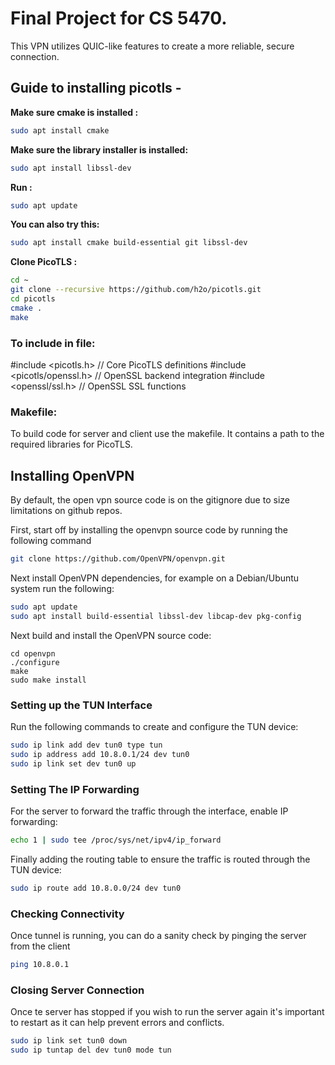 # Final Project for CS 5470.

This VPN utilizes QUIC-like features to create a more reliable, secure connection.

## Guide to installing picotls -

**Make sure cmake is installed :** 
```bash
sudo apt install cmake
```
**Make sure the library installer is installed:**
```bash
sudo apt install libssl-dev
```
**Run :**
```bash
sudo apt update
```
**You can also try this:**
```bash
sudo apt install cmake build-essential git libssl-dev
```
**Clone PicoTLS :**
```bash
cd ~
git clone --recursive https://github.com/h2o/picotls.git
cd picotls
cmake .
make
```
### To include in file:

#include <picotls.h> // Core PicoTLS definitions
#include <picotls/openssl.h> // OpenSSL backend integration
#include <openssl/ssl.h> // OpenSSL SSL functions

### Makefile:
To build code for server and client use the makefile. It contains a path to the required libraries for PicoTLS.

## Installing OpenVPN

By default, the open vpn source code is on the gitignore due to size limitations on github repos.

First, start off by installing the openvpn source code by running the following command

```bash
git clone https://github.com/OpenVPN/openvpn.git
```

Next install OpenVPN dependencies, for example on a Debian/Ubuntu system run the following:

```bash
sudo apt update
sudo apt install build-essential libssl-dev libcap-dev pkg-config
```

Next build and install the OpenVPN source code:

```
cd openvpn
./configure
make
sudo make install
```

### Setting up the TUN Interface

Run the following commands to create and configure the TUN device:

```bash
sudo ip link add dev tun0 type tun
sudo ip address add 10.8.0.1/24 dev tun0
sudo ip link set dev tun0 up
```

### Setting The IP Forwarding

For the server to forward the traffic through the interface, enable IP forwarding:

```bash
echo 1 | sudo tee /proc/sys/net/ipv4/ip_forward
```

Finally adding the routing table to ensure the traffic is routed through the TUN device:

```bash
sudo ip route add 10.8.0.0/24 dev tun0
```

### Checking Connectivity

Once tunnel is running, you can do a sanity check by pinging the server from the client

```bash
ping 10.8.0.1
```
### Closing Server Connection

Once te server has stopped if you wish to run the server again it's important to restart as it can help prevent errors and conflicts.

```bash
sudo ip link set tun0 down
sudo ip tuntap del dev tun0 mode tun
```
